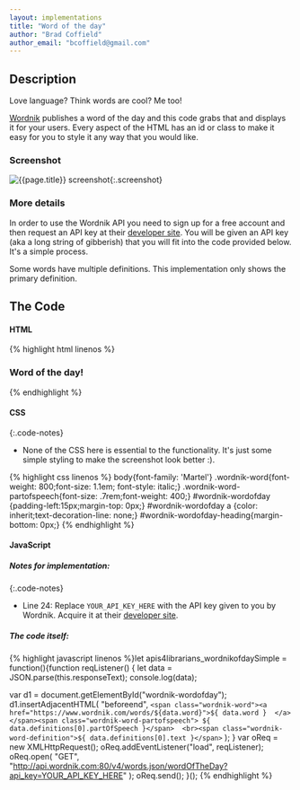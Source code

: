 ```yaml
---
layout: implementations
title: "Word of the day"
author: "Brad Coffield"
author_email: "bcoffield@gmail.com"
---
```

## Description
        
Love language? Think words are cool? Me too! 

[Wordnik](http://wordnik.com/) publishes a word of the day and this code grabs that and displays it for your users. Every aspect of the HTML has an id or class to make it easy for you to style it any way that you would like.

### Screenshot

![{{page.title}} screenshot]({{site.baseurl}}/assets/{{page.title}}-screenshot.jpg){:.screenshot}
       
### More details

In order to use the Wordnik API you need to sign up for a free account and then request an API key at their [developer site](http://developer.wordnik.com/). You will be given an API key (aka a long string of gibberish) that you will fit into the code provided below. It's a simple process.

Some words have multiple definitions. This implementation only shows the primary definition.
    
## The Code

#### HTML

{% highlight html linenos %}
<h3 id="wordnik-wordofday-heading">Word of the day!</h3>
<div id="wordnik-wordofday"></div>
{% endhighlight %}

#### CSS

{:.code-notes}
* None of the CSS here is essential to the functionality. It's just some simple styling to make the screenshot look better :).

{% highlight css linenos %}
body{font-family: 'Martel'}
.wordnik-word{font-weight: 800;font-size: 1.1em; font-style: italic;}
.wordnik-word-partofspeech{font-size: .7rem;font-weight: 400;}
#wordnik-wordofday {padding-left:15px;margin-top: 0px;}
#wordnik-wordofday a {color: inherit;text-decoration-line: none;}
#wordnik-wordofday-heading{margin-bottom: 0px;}
{% endhighlight %}

#### JavaScript

##### Notes for implementation:

{:.code-notes}
* Line 24: Replace `YOUR_API_KEY_HERE` with the API key given to you by Wordnik. Acquire it at their [developer site](http://developer.wordnik.com/).

##### The code itself:
{% highlight javascript linenos %}let apis4librarians_wordnikofdaySimple = function(){function reqListener() {
  let data = JSON.parse(this.responseText);
  console.log(data);

  var d1 = document.getElementById("wordnik-wordofday");
  d1.insertAdjacentHTML(
    "beforeend",
    `
     <span class="wordnik-word"><a href="https://www.wordnik.com/words/${data.word}">${
        data.word
      }  </a></span><span class="wordnik-word-partofspeech"> ${
      data.definitions[0].partOfSpeech
    }</span> 
      <br><span class="wordnik-word-definition">${
        data.definitions[0].text
      }</span>
       `
  );
}
var oReq = new XMLHttpRequest();
oReq.addEventListener("load", reqListener);
oReq.open(
  "GET",
  "http://api.wordnik.com:80/v4/words.json/wordOfTheDay?api_key=YOUR_API_KEY_HERE"
);
oReq.send();
}();
{% endhighlight %}


